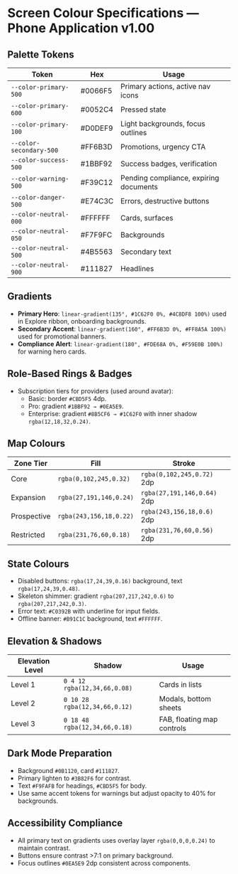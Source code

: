 # Screen Colour Specifications — Phone Application v1.00

## Palette Tokens
| Token | Hex | Usage |
| --- | --- | --- |
| `--color-primary-500` | #0066F5 | Primary actions, active nav icons |
| `--color-primary-600` | #0052C4 | Pressed state |
| `--color-primary-100` | #D0DEF9 | Light backgrounds, focus outlines |
| `--color-secondary-500` | #FF6B3D | Promotions, urgency CTA |
| `--color-success-500` | #1BBF92 | Success badges, verification |
| `--color-warning-500` | #F39C12 | Pending compliance, expiring documents |
| `--color-danger-500` | #E74C3C | Errors, destructive buttons |
| `--color-neutral-000` | #FFFFFF | Cards, surfaces |
| `--color-neutral-050` | #F7F9FC | Backgrounds |
| `--color-neutral-500` | #4B5563 | Secondary text |
| `--color-neutral-900` | #111827 | Headlines |

## Gradients
- **Primary Hero**: `linear-gradient(135°, #1C62F0 0%, #4C8DF8 100%)` used in Explore ribbon, onboarding backgrounds.
- **Secondary Accent**: `linear-gradient(160°, #FF6B3D 0%, #FF8A5A 100%)` used for promotional banners.
- **Compliance Alert**: `linear-gradient(180°, #FDE68A 0%, #F59E0B 100%)` for warning hero cards.

## Role-Based Rings & Badges
- Subscription tiers for providers (used around avatar):
  - Basic: border `#CBD5F5` 4dp.
  - Pro: gradient `#1BBF92 → #0EA5E9`.
  - Enterprise: gradient `#8B5CF6 → #1C62F0` with inner shadow `rgba(12,18,32,0.24)`.

## Map Colours
| Zone Tier | Fill | Stroke |
| --- | --- | --- |
| Core | `rgba(0,102,245,0.32)` | `rgba(0,102,245,0.72)` 2dp |
| Expansion | `rgba(27,191,146,0.24)` | `rgba(27,191,146,0.64)` 2dp |
| Prospective | `rgba(243,156,18,0.22)` | `rgba(243,156,18,0.6)` 2dp |
| Restricted | `rgba(231,76,60,0.18)` | `rgba(231,76,60,0.56)` 2dp |

## State Colours
- Disabled buttons: `rgba(17,24,39,0.16)` background, text `rgba(17,24,39,0.48)`.
- Skeleton shimmer: gradient `rgba(207,217,242,0.6)` to `rgba(207,217,242,0.3)`.
- Error text: `#C0392B` with underline for input fields.
- Offline banner: `#B91C1C` background, text `#FFFFFF`.

## Elevation & Shadows
| Elevation Level | Shadow | Usage |
| --- | --- | --- |
| Level 1 | `0 4 12 rgba(12,34,66,0.08)` | Cards in lists |
| Level 2 | `0 10 28 rgba(12,34,66,0.12)` | Modals, bottom sheets |
| Level 3 | `0 18 48 rgba(12,34,66,0.18)` | FAB, floating map controls |

## Dark Mode Preparation
- Background `#0B1120`, card `#111827`.
- Primary lighten to `#3B82F6` for contrast.
- Text `#F9FAFB` for headings, `#CBD5F5` for body.
- Use same accent tokens for warnings but adjust opacity to 40% for backgrounds.

## Accessibility Compliance
- All primary text on gradients uses overlay layer `rgba(0,0,0,0.24)` to maintain contrast.
- Buttons ensure contrast >7:1 on primary background.
- Focus outlines `#0EA5E9` 2dp consistent across components.
